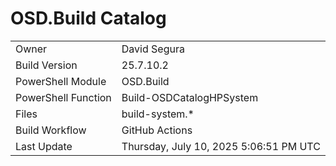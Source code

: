 ﻿# OSD.Build Catalog

| | |
|-|-|
| Owner | David Segura |
| Build Version | 25.7.10.2 |
| PowerShell Module | OSD.Build |
| PowerShell Function | Build-OSDCatalogHPSystem |
| Files | build-system.* |
| Build Workflow | GitHub Actions |
| Last Update | Thursday, July 10, 2025 5:06:51 PM UTC |
